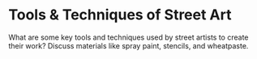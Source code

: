 # Tools & Techniques of Street Art

What are some key tools and techniques used by street artists to create their work? Discuss materials like spray paint, stencils, and wheatpaste.